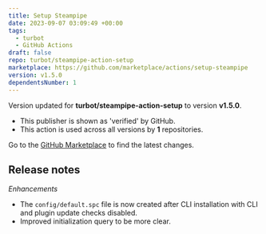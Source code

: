 ```yaml
---
title: Setup Steampipe
date: 2023-09-07 03:09:49 +00:00
tags:
  - turbot
  - GitHub Actions
draft: false
repo: turbot/steampipe-action-setup
marketplace: https://github.com/marketplace/actions/setup-steampipe
version: v1.5.0
dependentsNumber: 1
---
```



Version updated for **turbot/steampipe-action-setup** to version **v1.5.0**.
- This publisher is shown as 'verified' by GitHub.
- This action is used across all versions by **1** repositories.

Go to the [GitHub Marketplace](https://github.com/marketplace/actions/setup-steampipe) to find the latest changes.

## Release notes

_Enhancements_

- The `config/default.spc` file is now created after CLI installation with CLI and plugin update checks disabled.
- Improved initialization query to be more clear.
